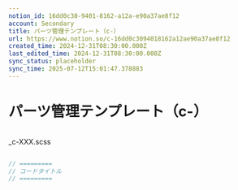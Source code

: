 ```yaml
---
notion_id: 16dd0c30-9401-8162-a12a-e90a37ae8f12
account: Secondary
title: パーツ管理テンプレート（c-）
url: https://www.notion.so/c-16dd0c3094018162a12ae90a37ae8f12
created_time: 2024-12-31T08:30:00.000Z
last_edited_time: 2024-12-31T08:30:00.000Z
sync_status: placeholder
sync_time: 2025-07-12T15:01:47.378883
---
```

# パーツ管理テンプレート（c-）

```html

```
_c-XXX.scss
```scss

```
```javascript
// =========
// コードタイトル
// =========
```